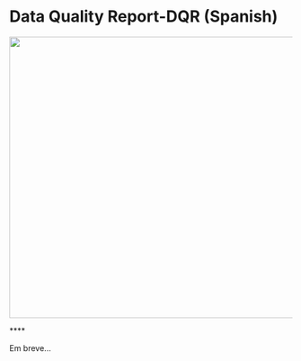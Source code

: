 # Data Quality Report-DQR (Spanish)


<p align="center">
  <img width="1200" height="500" src="https://github.com/EricPassosScience/DQR_Data_Quality_Report-Part_1/assets/97414922/3d7d5406-21f8-4c76-aab4-11a34b9a56ef">
</p>****

Em breve...
